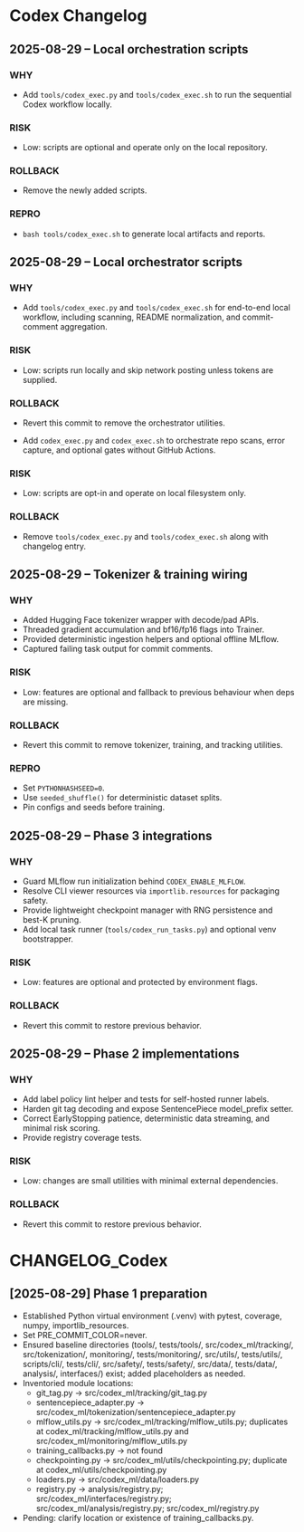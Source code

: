 # Codex Changelog

## 2025-08-29 – Local orchestration scripts

### WHY
- Add `tools/codex_exec.py` and `tools/codex_exec.sh` to run the sequential Codex workflow locally.

### RISK
- Low: scripts are optional and operate only on the local repository.

### ROLLBACK
- Remove the newly added scripts.

### REPRO
- `bash tools/codex_exec.sh` to generate local artifacts and reports.

## 2025-08-29 – Local orchestrator scripts

### WHY
- Add `tools/codex_exec.py` and `tools/codex_exec.sh` for end-to-end local workflow, including scanning, README normalization, and commit-comment aggregation.

### RISK
- Low: scripts run locally and skip network posting unless tokens are supplied.

### ROLLBACK
- Revert this commit to remove the orchestrator utilities.

- Add `codex_exec.py` and `codex_exec.sh` to orchestrate repo scans, error capture, and optional gates without GitHub Actions.

### RISK
- Low: scripts are opt-in and operate on local filesystem only.

### ROLLBACK
- Remove `tools/codex_exec.py` and `tools/codex_exec.sh` along with changelog entry.

## 2025-08-29 – Tokenizer & training wiring

### WHY
- Added Hugging Face tokenizer wrapper with decode/pad APIs.
- Threaded gradient accumulation and bf16/fp16 flags into Trainer.
- Provided deterministic ingestion helpers and optional offline MLflow.
- Captured failing task output for commit comments.

### RISK
- Low: features are optional and fallback to previous behaviour when deps are missing.

### ROLLBACK
- Revert this commit to remove tokenizer, training, and tracking utilities.

### REPRO
- Set `PYTHONHASHSEED=0`.
- Use `seeded_shuffle()` for deterministic dataset splits.
- Pin configs and seeds before training.

## 2025-08-29 – Phase 3 integrations

### WHY
- Guard MLflow run initialization behind `CODEX_ENABLE_MLFLOW`.
- Resolve CLI viewer resources via `importlib.resources` for packaging safety.
- Provide lightweight checkpoint manager with RNG persistence and best-K pruning.
- Add local task runner (`tools/codex_run_tasks.py`) and optional venv bootstrapper.

### RISK
- Low: features are optional and protected by environment flags.

### ROLLBACK
- Revert this commit to restore previous behavior.

## 2025-08-29 – Phase 2 implementations

### WHY
- Add label policy lint helper and tests for self-hosted runner labels.
- Harden git tag decoding and expose SentencePiece model_prefix setter.
- Correct EarlyStopping patience, deterministic data streaming, and minimal risk scoring.
- Provide registry coverage tests.

### RISK
- Low: changes are small utilities with minimal external dependencies.

### ROLLBACK
- Revert this commit to restore previous behavior.

# CHANGELOG_Codex

## [2025-08-29] Phase 1 preparation
- Established Python virtual environment (.venv) with pytest, coverage, numpy, importlib_resources.
- Set PRE_COMMIT_COLOR=never.
- Ensured baseline directories (tools/, tests/tools/, src/codex_ml/tracking/, src/tokenization/, monitoring/, tests/monitoring/, src/utils/, tests/utils/, scripts/cli/, tests/cli/, src/safety/, tests/safety/, src/data/, tests/data/, analysis/, interfaces/) exist; added placeholders as needed.
- Inventoried module locations:
  - git_tag.py → src/codex_ml/tracking/git_tag.py
  - sentencepiece_adapter.py → src/codex_ml/tokenization/sentencepiece_adapter.py
  - mlflow_utils.py → src/codex_ml/tracking/mlflow_utils.py; duplicates at codex_ml/tracking/mlflow_utils.py and src/codex_ml/monitoring/mlflow_utils.py
  - training_callbacks.py → not found
  - checkpointing.py → src/codex_ml/utils/checkpointing.py; duplicate at codex_ml/utils/checkpointing.py
  - loaders.py → src/codex_ml/data/loaders.py
  - registry.py → analysis/registry.py; src/codex_ml/interfaces/registry.py; src/codex_ml/analysis/registry.py; src/codex_ml/registry.py
- Pending: clarify location or existence of training_callbacks.py.

